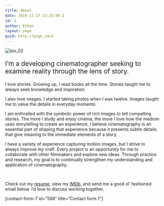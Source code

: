 ```yaml
---
title: About
date: 2010-11-27 23:23:09 Z
id: 2
author: Ethan
layout: page
guid: http:/?page_id=2
---
```


<img class="alignleft wp-image-1054" src="/wp-content/uploads/2010/11/bio_02-320x320.jpg" sizes="(min-width: 200px) 200px, 100vw" srcset="http://ethanbrookins.com/wp-content/uploads/2010/11/bio_02-320x320.jpg 320w, http://ethanbrookins.com/wp-content/uploads/2010/11/bio_02-640x640.jpg 640w, http://ethanbrookins.com/wp-content/uploads/2010/11/bio_02.jpg 903w" alt="bio_02" width="200" height="200" /> 

<p class="about-header" style="font-size: 1.309rem;">
  I&#8217;m a developing cinematographer seeking to examine reality through the lens of story.
</p>

I love stories. Growing up, I read books all the time. Stories taught me to always seek knowledge and inspiration.

I also love images. I started taking photos when I was twelve. Images taught me to value the details in everyday moments.

I am enthralled with the symbolic power of rich images to tell compelling stories. The more I study and enjoy cinema, the more I love how the medium uses storytelling to create an experience. I believe cinematography is an essential part of shaping that experience because it presents subtle details that give meaning to the immediate elements of a story.

I have a variety of experience capturing motion images, but I strive to always improve my craft. Every project is an opportunity for me to collaborate with other filmmakers and explore new ideas. Through practice and research, my goal is to continually strengthen my understanding and application of cinematography.

&nbsp;

Check out my [resume](http://ethanbrookins.com/resume/ "Resume"), view my <a href="http://www.imdb.com/name/nm4278037/" target="_blank">IMDb</a>, and send me a good ol&#8217; fashioned email below. I&#8217;d love to discuss working together.

[contact-form-7 id=&#8221;588&#8243; title=&#8221;Contact form 1&#8243;]